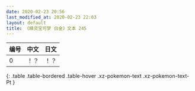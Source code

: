 ```yaml
---
date: 2020-02-23 20:56
last_modified_at: 2020-02-23 22:03
layout: default
title: 《精灵宝可梦 白金》文本 245
---
```

| 编号 | 中文 | 日文 |
| ---- | ---- | ---- |
| 0 | ！？ | ！？ |
{: .table .table-bordered .table-hover .xz-pokemon-text .xz-pokemon-text-Pt }